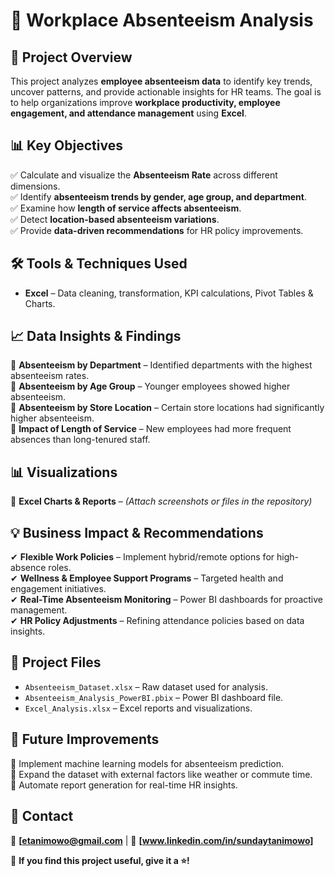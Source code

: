 # 🏢 Workplace Absenteeism Analysis  

## 📌 Project Overview  
This project analyzes **employee absenteeism data** to identify key trends, uncover patterns, and provide actionable insights for HR teams. The goal is to help organizations improve **workplace productivity, employee engagement, and attendance management** using **Excel**.  

## 📊 Key Objectives  
✅ Calculate and visualize the **Absenteeism Rate** across different dimensions.  
✅ Identify **absenteeism trends by gender, age group, and department**.  
✅ Examine how **length of service affects absenteeism**.  
✅ Detect **location-based absenteeism variations**.  
✅ Provide **data-driven recommendations** for HR policy improvements.  

## 🛠 Tools & Techniques Used  
- **Excel** – Data cleaning, transformation, KPI calculations, Pivot Tables & Charts.  

## 📈 Data Insights & Findings  
📌 **Absenteeism by Department** – Identified departments with the highest absenteeism rates.  
📌 **Absenteeism by Age Group** – Younger employees showed higher absenteeism.  
📌 **Absenteeism by Store Location** – Certain store locations had significantly higher absenteeism.  
📌 **Impact of Length of Service** – New employees had more frequent absences than long-tenured staff.  

## 📊 Visualizations  
🔹 **Excel Charts & Reports** – *(Attach screenshots or files in the repository)*  

## 💡 Business Impact & Recommendations  
✔ **Flexible Work Policies** – Implement hybrid/remote options for high-absence roles.  
✔ **Wellness & Employee Support Programs** – Targeted health and engagement initiatives.  
✔ **Real-Time Absenteeism Monitoring** – Power BI dashboards for proactive management.  
✔ **HR Policy Adjustments** – Refining attendance policies based on data insights.  

## 📂 Project Files  
- `Absenteeism_Dataset.xlsx` – Raw dataset used for analysis.  
- `Absenteeism_Analysis_PowerBI.pbix` – Power BI dashboard file.  
- `Excel_Analysis.xlsx` – Excel reports and visualizations.  

## 🚀 Future Improvements  
🔹 Implement machine learning models for absenteeism prediction.  
🔹 Expand the dataset with external factors like weather or commute time.  
🔹 Automate report generation for real-time HR insights.  

## 📩 Contact  
📧 **[etanimowo@gmail.com** | 🔗 **[www.linkedin.com/in/sundaytanimowo]**  

🔹 **If you find this project useful, give it a ⭐!**  
